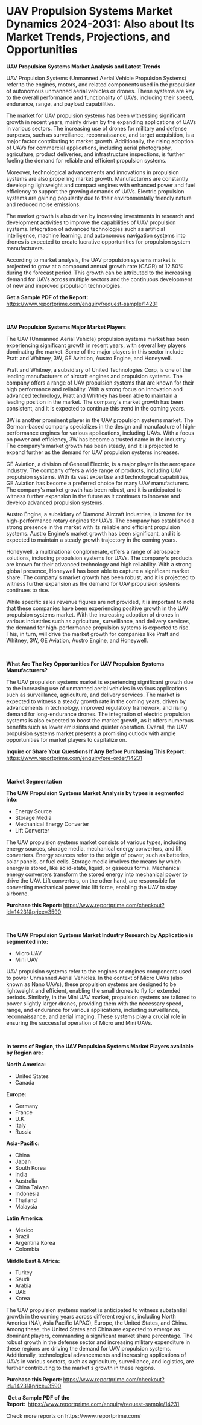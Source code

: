 <p><h1>UAV Propulsion Systems Market Dynamics 2024-2031: Also about Its Market Trends, Projections, and Opportunities</h1></p><p><strong>UAV Propulsion Systems Market Analysis and Latest Trends</strong></p>
<p><p>UAV Propulsion Systems (Unmanned Aerial Vehicle Propulsion Systems) refer to the engines, motors, and related components used in the propulsion of autonomous unmanned aerial vehicles or drones. These systems are key to the overall performance and functionality of UAVs, including their speed, endurance, range, and payload capabilities.</p><p>The market for UAV propulsion systems has been witnessing significant growth in recent years, mainly driven by the expanding applications of UAVs in various sectors. The increasing use of drones for military and defense purposes, such as surveillance, reconnaissance, and target acquisition, is a major factor contributing to market growth. Additionally, the rising adoption of UAVs for commercial applications, including aerial photography, agriculture, product deliveries, and infrastructure inspections, is further fueling the demand for reliable and efficient propulsion systems.</p><p>Moreover, technological advancements and innovations in propulsion systems are also propelling market growth. Manufacturers are constantly developing lightweight and compact engines with enhanced power and fuel efficiency to support the growing demands of UAVs. Electric propulsion systems are gaining popularity due to their environmentally friendly nature and reduced noise emissions.</p><p>The market growth is also driven by increasing investments in research and development activities to improve the capabilities of UAV propulsion systems. Integration of advanced technologies such as artificial intelligence, machine learning, and autonomous navigation systems into drones is expected to create lucrative opportunities for propulsion system manufacturers.</p><p>According to market analysis, the UAV propulsion systems market is projected to grow at a compound annual growth rate (CAGR) of 12.50% during the forecast period. This growth can be attributed to the increasing demand for UAVs across multiple sectors and the continuous development of new and improved propulsion technologies.</p></p>
<p><strong>Get a Sample PDF of the Report:&nbsp;</strong> <a href="https://www.reportprime.com/enquiry/request-sample/14231">https://www.reportprime.com/enquiry/request-sample/14231</a></p>
<p>&nbsp;</p>
<p><strong>UAV Propulsion Systems Major Market Players</strong></p>
<p><p>The UAV (Unmanned Aerial Vehicle) propulsion systems market has been experiencing significant growth in recent years, with several key players dominating the market. Some of the major players in this sector include Pratt and Whitney, 3W, GE Aviation, Austro Engine, and Honeywell.</p><p>Pratt and Whitney, a subsidiary of United Technologies Corp, is one of the leading manufacturers of aircraft engines and propulsion systems. The company offers a range of UAV propulsion systems that are known for their high performance and reliability. With a strong focus on innovation and advanced technology, Pratt and Whitney has been able to maintain a leading position in the market. The company's market growth has been consistent, and it is expected to continue this trend in the coming years.</p><p>3W is another prominent player in the UAV propulsion systems market. The German-based company specializes in the design and manufacture of high-performance engines for various applications, including UAVs. With a focus on power and efficiency, 3W has become a trusted name in the industry. The company's market growth has been steady, and it is projected to expand further as the demand for UAV propulsion systems increases.</p><p>GE Aviation, a division of General Electric, is a major player in the aerospace industry. The company offers a wide range of products, including UAV propulsion systems. With its vast expertise and technological capabilities, GE Aviation has become a preferred choice for many UAV manufacturers. The company's market growth has been robust, and it is anticipated to witness further expansion in the future as it continues to innovate and develop advanced propulsion systems.</p><p>Austro Engine, a subsidiary of Diamond Aircraft Industries, is known for its high-performance rotary engines for UAVs. The company has established a strong presence in the market with its reliable and efficient propulsion systems. Austro Engine's market growth has been significant, and it is expected to maintain a steady growth trajectory in the coming years.</p><p>Honeywell, a multinational conglomerate, offers a range of aerospace solutions, including propulsion systems for UAVs. The company's products are known for their advanced technology and high reliability. With a strong global presence, Honeywell has been able to capture a significant market share. The company's market growth has been robust, and it is projected to witness further expansion as the demand for UAV propulsion systems continues to rise.</p><p>While specific sales revenue figures are not provided, it is important to note that these companies have been experiencing positive growth in the UAV propulsion systems market. With the increasing adoption of drones in various industries such as agriculture, surveillance, and delivery services, the demand for high-performance propulsion systems is expected to rise. This, in turn, will drive the market growth for companies like Pratt and Whitney, 3W, GE Aviation, Austro Engine, and Honeywell.</p></p>
<p>&nbsp;</p>
<p><strong>What Are The Key Opportunities For UAV Propulsion Systems Manufacturers?</strong></p>
<p><p>The UAV propulsion systems market is experiencing significant growth due to the increasing use of unmanned aerial vehicles in various applications such as surveillance, agriculture, and delivery services. The market is expected to witness a steady growth rate in the coming years, driven by advancements in technology, improved regulatory framework, and rising demand for long-endurance drones. The integration of electric propulsion systems is also expected to boost the market growth, as it offers numerous benefits such as lower emissions and quieter operation. Overall, the UAV propulsion systems market presents a promising outlook with ample opportunities for market players to capitalize on.</p></p>
<p><strong>Inquire or Share Your Questions If Any Before Purchasing This Report:</strong> <a href="https://www.reportprime.com/enquiry/pre-order/14231">https://www.reportprime.com/enquiry/pre-order/14231</a></p>
<p>&nbsp;</p>
<p><strong>Market Segmentation</strong></p>
<p><strong>The UAV Propulsion Systems Market Analysis by types is segmented into:</strong></p>
<p><ul><li>Energy Source</li><li>Storage Media</li><li>Mechanical Energy Converter</li><li>Lift Converter</li></ul></p>
<p><p>The UAV propulsion systems market consists of various types, including energy sources, storage media, mechanical energy converters, and lift converters. Energy sources refer to the origin of power, such as batteries, solar panels, or fuel cells. Storage media involves the means by which energy is stored, like solid-state, liquid, or gaseous forms. Mechanical energy converters transform the stored energy into mechanical power to drive the UAV. Lift converters, on the other hand, are responsible for converting mechanical power into lift force, enabling the UAV to stay airborne.</p></p>
<p><strong>Purchase this Report:&nbsp;</strong><a href="https://www.reportprime.com/checkout?id=14231&price=3590">https://www.reportprime.com/checkout?id=14231&price=3590</a></p>
<p>&nbsp;</p>
<p><strong>The UAV Propulsion Systems Market Industry Research by Application is segmented into:</strong></p>
<p><ul><li>Micro UAV</li><li>Mini UAV</li></ul></p>
<p><p>UAV propulsion systems refer to the engines or engines components used to power Unmanned Aerial Vehicles. In the context of Micro UAVs (also known as Nano UAVs), these propulsion systems are designed to be lightweight and efficient, enabling the small drones to fly for extended periods. Similarly, in the Mini UAV market, propulsion systems are tailored to power slightly larger drones, providing them with the necessary speed, range, and endurance for various applications, including surveillance, reconnaissance, and aerial imaging. These systems play a crucial role in ensuring the successful operation of Micro and Mini UAVs.</p></p>
<p>&nbsp;</p>
<p><strong>In terms of Region, the UAV Propulsion Systems Market Players available by Region are:</strong></p>
<p>
    <p> <strong> North America: </strong>
        <ul>
            <li>United States</li>
            <li>Canada</li>
        </ul>
        </p> 
    <p> <strong> Europe: </strong>
        <ul>
            <li>Germany</li>
            <li>France</li>
            <li>U.K.</li>
            <li>Italy</li>
            <li>Russia</li>
        </ul>
        </p> 
    <p> <strong> Asia-Pacific: </strong>
        <ul>
            <li>China</li>
            <li>Japan</li>
            <li>South Korea</li>
            <li>India</li>
            <li>Australia</li>
            <li>China Taiwan</li>
            <li>Indonesia</li>
            <li>Thailand</li>
            <li>Malaysia</li>
        </ul>
        </p> 
    <p> <strong> Latin America: </strong>
        <ul>
            <li>Mexico</li>
            <li>Brazil</li>
            <li>Argentina Korea</li>
            <li>Colombia</li>
        </ul>
        </p> 
    <p> <strong> Middle East & Africa: </strong>
        <ul>
            <li>Turkey</li>
            <li>Saudi</li>
            <li>Arabia</li>
            <li>UAE</li>
            <li>Korea</li>
        </ul>
    </p>
    </p>
<p><p>The UAV propulsion systems market is anticipated to witness substantial growth in the coming years across different regions, including North America (NA), Asia Pacific (APAC), Europe, the United States, and China. Among these, the United States and China are expected to emerge as dominant players, commanding a significant market share percentage. The robust growth in the defense sector and increasing military expenditure in these regions are driving the demand for UAV propulsion systems. Additionally, technological advancements and increasing applications of UAVs in various sectors, such as agriculture, surveillance, and logistics, are further contributing to the market's growth in these regions.</p></p>
<p><strong>Purchase this Report: </strong><a href="https://www.reportprime.com/checkout?id=14231&price=3590">https://www.reportprime.com/checkout?id=14231&price=3590</a></p>
<p>&nbsp;<strong>Get a Sample PDF of the Report:&nbsp;&nbsp;</strong><a href="https://www.reportprime.com/enquiry/request-sample/14231">https://www.reportprime.com/enquiry/request-sample/14231</a></p>
<p><strong></strong></p>
<p>Check more reports on https://www.reportprime.com/</p>